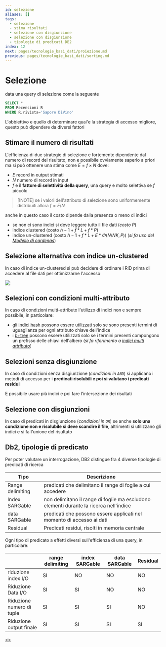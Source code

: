 ```yaml
---
id: selezione
aliases: []
tags:
  - selezione
  - stima risultati
  - selezione con disgiunzione
  - selezione con disgiunzione
  - tipologie di predicati DB2
index: 12
next: pages/tecnologie_basi_dati/proiezione.md
previous: pages/tecnologie_basi_dati/sorting.md
---
```


# Selezione

data una query di selezione come la seguente

```sql
SELECT *
FROM Recensioni R
WHERE R.rivista='Sapore DiVino'
```

L'obbiettivo e quello di determinare qual'e la strategia di accesso migliore, questo può dipendere da diversi fattori

## Stimare il numero di risultati

L'efficienza di due strategie di selezione e fortemente dipendente dal numero di record del risultato, non e possibile ovviamente saperlo a priori ma si può ottenere una stima come $E = f\times N$ dove:

- $E$ record in output stimati
- $N$ numero di record in input
- $f$ e il **fattore di selettività della query**, una query e molto selettiva se $f$ piccolo

> [!NOTE] se i valori dell'attributo di selezione sono uniformemente distribuiti allora $f = E/N$

anche in questo caso il costo dipende dalla presenza o meno di indici

- se non ci sono indici si deve leggere tutto il file dati (*costo $P$*)
- indice clustered (costo $h-1 + f*L + f*P$)
- indice un-clustered (costo $h-1 + f*L + E *\Phi(N/NK,P)$) (*si fa uso del [Modello di cardenas](pages/tecnologie_basi_dati/b+tree.md#modello%20di%20cardenas)*)

## Selezione alternativa con indice un-clustered

In caso di indice un-clustered si può decidere di ordinare i RID prima di accedere al file dati per ottimizzarne l'accesso

![](assets/tecnologie_basi_dati/Pasted%20image%2020250209173430.png)

## Selezioni con condizioni multi-attributo

In caso di condizioni multi-attributo l'utilizzo di indici non e sempre possibile, in particolare:

- gli [indici hash](pages/tecnologie_basi_dati/indici_hash.md) possono essere utilizzati solo se sono presenti termini di uguaglianza per ogni attributo chiave dell'indice
- i [b+tree](pages/tecnologie_basi_dati/b+tree.md) possono essere utilizzati solo se i termini presenti compongono un prefisso delle chiavi dell'albero (*si fa riferimento a [indici multi attributo](pages/tecnologie_basi_dati/b+tree.md#ricerche%20multi%20attributo)*)

## Selezioni senza disgiunzione

In caso di condizioni senza disgiunzione (*condizioni in `AND`*)  si applicano i metodi di accesso per i **predicati risolubili e poi si valutano i predicati residui**

E possibile usare più indici e poi fare l'intersezione dei risultati

## Selezione con disgiunzioni

In caso di predicati in disgiunzione (*condizioni in `OR`*) se anche **solo una condizione non e risolubile si deve scandire il file**, altrimenti si utilizzano gli indici e si fa l'unione del risultato

## Db2, tipologie di predicato

Per poter valutare un interrogazione, DB2 distingue fra 4 diverse tipologie di predicati di ricerca

| Tipo             | Descrizione                                                                            |
| ---------------- | -------------------------------------------------------------------------------------- |
| Range delimiting | predicati che delimitano il range di foglie a cui accedere                             |
| Index SARGable   | non delimitano il range di foglie ma escludono elementi durante la ricerca nell'indice |
| data SARGable    | predicati che possono essere applicati nel momento di accesso ai dati                  |
| Residual         | Predicati residui, risolti in memoria centrale                                         |

Ogni tipo di predicato a effetti diversi sull'efficienza di una query, in particolare:

|                           | range delimiting | index SARGable | data SARGable | Residual |
| ------------------------- | ---------------- | -------------- | ------------- | -------- |
| riduzione index I/O       | SI               | NO             | NO            | NO       |
| Riduzione Data I/O        | SI               | SI             | NO            | NO       |
| Riduzione numero di tuple | SI               | SI             | SI            | NO       |
| Riduzione output finale   | SI               | SI             | SI            | SI       |

[<](pages/tecnologie_basi_dati/sorting.md)[>](pages/tecnologie_basi_dati/proiezione.md)
